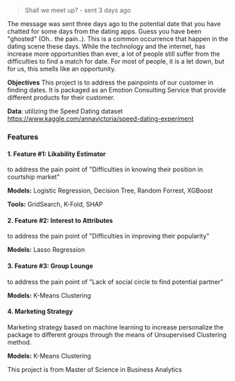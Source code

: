 > Shall we meet up? - sent 3 days ago 

The message was sent three days ago to the potential date that you have chatted for some days from the dating apps. Guess you have been "ghosted" (Oh.. the pain..). This is a common occurrence that happen in the dating scene these days. While the technology and the internet, has increase more opportunities than ever, a lot of people still suffer from the difficulties to find a match for date. For most of people, it is a let down, but for us, this smells like an opportunity.

**Objectives** This project is to address the painpoints of our customer in finding dates. It is packaged as an Emotion Consulting Service that provide different products for their customer. 

**Data**: utilizing the Speed Dating dataset https://www.kaggle.com/annavictoria/speed-dating-experiment

### Features

#### 1. Feature #1: Likability Estimator

to address the pain point of "Difficulties in knowing their position in courtship market"

**Models:** Logistic Regression, Decision Tree, Random Forrest, XGBoost

**Tools:** GridSearch, K-Fold, SHAP

#### 2. Feature #2: Interest to Attributes

to address the pain point of "Difficulties in improving their popularity"

**Models:** Lasso Regression

#### 3. Feature #3: Group Lounge

to address the pain point of "Lack of social circle to find potential partner"

**Models:** K-Means Clustering

#### 4. Marketing Strategy

Marketing strategy based on machine learning to increase personalize the package to different groups through the means of Unsupervised Clustering method. 

**Models:** K-Means Clustering

This project is from Master of Science in Business Analytics
